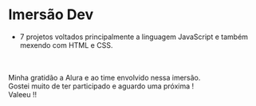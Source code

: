 # Imersão Dev
- 7 projetos voltados principalmente a linguagem JavaScript e também mexendo com HTML e CSS.
<br>
<br>
Minha gratidão a Alura e ao time envolvido nessa imersão. <br>
Gostei muito de ter participado e aguardo uma próxima ! <br>
Valeeu !!
